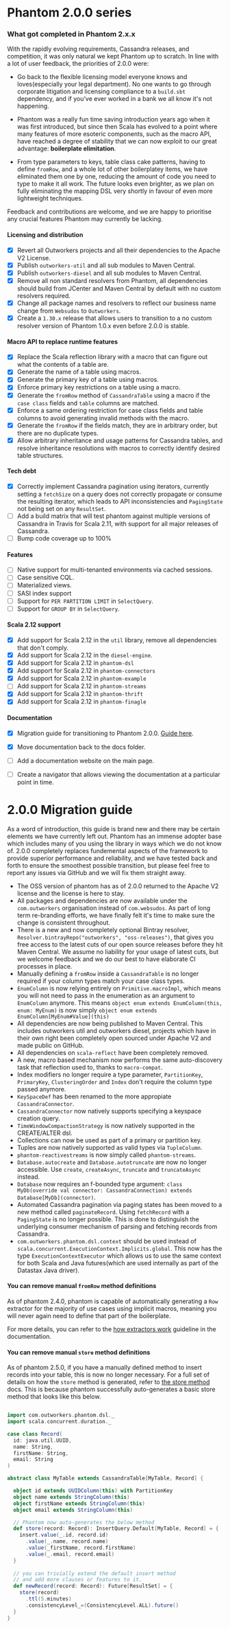 Phantom 2.0.0 series
====================

### What got completed in Phantom 2.x.x

With the rapidly evolving requirements, Cassandra releases, and competition, it was only natural we kept Phantom up to scratch. In line with a lot of user feedback, the priorities of 2.0.0 were:

- Go back to the flexible licensing model everyone knows and loves(especially your legal department). No one wants to go through corporate litigation and licensing compliance to a `build.sbt` dependency, and if you've ever worked in a bank we all know it's not happening.

- Phantom was a really fun time saving introduction years ago when it was first introduced, but since then Scala has evolved to a point where many features of more esoteric components, such as the macro API, have reached a degree of stability that we can now exploit to our great advantage: **boilerplate elimitation**.

- From type parameters to keys, table class cake patterns, having to define `fromRow`, and a whole lot of other boilerplatey items, we have eliminated them one by one, reducing the amount of code you need to type to make it all work. The future looks even brighter, as we plan on fully eliminating the mapping DSL very shortly in favour of even more lightweight techniques.

Feedback and contributions are welcome, and we are happy to prioritise any crucial features Phantom may currently be lacking.

#### Licensing and distribution

- [x] Revert all Outworkers projects and all their dependencies to the Apache V2 License. 
- [x] Publish `outworkers-util` and all sub modules to Maven Central.
- [x] Publish `outworkers-diesel` and all sub modules to Maven Central.
- [x] Remove all non standard resolvers from Phantom, all dependencies should build from JCenter and Maven Central by default with no custom resolvers required. 
- [x] Change all package names and resolvers to reflect our business name change from `Websudos` to `Outworkers`.
- [x] Create a `1.30.x` release that allows users to transition to a no custom resolver version of Phantom 1.0.x even before 2.0.0 is stable.

#### Macro API to replace runtime features

- [x] Replace the Scala reflection library with a macro that can figure out what the contents of a table are.
- [x] Generate the name of a table using macros.
- [x] Generate the primary key of a table using macros.
- [x] Enforce primary key restrictions on a table using a macro.
- [x] Generate the `fromRow` method of `CassandraTable` using a macro if the `case class` fields and `table` columns are matched.
- [x] Enforce a same ordering restriction for case class fields and table columns to avoid generating invalid methods with the macro.
- [x] Generate the `fromRow` if the fields match, they are in arbitrary order, but there are no duplicate types.
- [x] Allow arbitrary inheritance and usage patterns for Cassandra tables, and resolve inheritance resolutions with macros to correctly identify desired table structures.

#### Tech debt

- [x] Correctly implement Cassandra pagination using iterators, currently setting a `fetchSize` on a query does not correctly propagate or consume the resulting iterator, which leads to API inconsistencies and `PagingState` not being set on any `ResultSet`.
- [ ] Add a build matrix that will test phantom against multiple versions of Cassandra in Travis for Scala 2.11, with support for all major releases of Cassandra.
- [ ] Bump code coverage up to 100%

#### Features

- [ ] Native support for multi-tenanted environments via cached sessions.
- [ ] Case sensitive CQL.
- [ ] Materialized views.
- [ ] SASI index support
- [ ] Support for `PER PARTITION LIMIT` in `SelectQuery`.
- [ ] Support for `GROUP BY` in `SelectQuery`.

#### Scala 2.12 support

- [x] Add support for Scala 2.12 in the `util` library, remove all dependencies that don't comply.
- [x] Add support for Scala 2.12 in the `diesel-engine`.
- [x] Add support for Scala 2.12 in `phantom-dsl`
- [x] Add support for Scala 2.12 in `phantom-connectors`
- [x] Add support for Scala 2.12 in `phantom-example`
- [ ] Add support for Scala 2.12 in `phantom-streams`
- [x] Add support for Scala 2.12 in `phantom-thrift`
- [x] Add support for Scala 2.12 in `phantom-finagle`

#### Documentation

- [x] Migration guide for transitioning to Phantom 2.0.0. [Guide here](https://github.com/outworkers/phantom/tree/feature/2.0.0#200-migration-guide). 
- [x] Move documentation back to the docs folder.
- [ ] Add a documentation website on the main page.
- [ ] Create a navigator that allows viewing the documentation at a particular point in time.


2.0.0 Migration guide
=====================

As a word of introduction, this guide is brand new and there may be certain elements we have currently left out. Phantom has an immense adopter base which includes many of you using the library in ways which we do not know of. 2.0.0 completely replaces fundemental aspects of the framework to provide superior performance and reliability, and we have tested back and forth to ensure the smoothest possible transition, but please feel free to report any issues via GitHub and we will fix them straight away.

- The OSS version of phantom has as of 2.0.0 returned to the Apache V2 license and the license is here to stay.
- All packages and dependencies are now available under the `com.outworkers` organisation instead of `com.websudos`. As
part of long term re-branding efforts, we have finally felt it's time to make sure the change is consistent throughout.
- There is a new and now completely optional Bintray resolver, `Resolver.bintrayRepo("outworkers", "oss-releases")`,
 that gives you free access to the latest cuts of our open source releases before they hit Maven Central. We assume
 no liability for your usage of latest cuts, but we welcome feedback and we do our best to have elaborate CI processes in place.
- Manually defining a `fromRow` inside a `CassandraTable` is no longer required if your column types match your case class types.
- `EnumColumn` is now relying entirely on `Primitive.macroImpl`, which means you will not need to pass in the enumeration
as an argument to `EnumColumn` anymore. This means `object enum extends EnumColumn(this, enum: MyEnum)` is now simply
`object enum extends EnumColumn[MyEnum#Value](this)`
- All dependencies are now being published to Maven Central. This includes outworkers util and outworkers diesel,
projects which have in their own right been completely open sourced under Apache V2 and made public on GitHub.
- All dependencies on `scala-reflect` have been completely removed.
- A new, macro based mechanism now performs the same auto-discovery task that reflection used to, thanks to `macro-compat`.
- Index modifiers no longer require a type parameter, `PartitionKey`, `PrimaryKey`, `ClusteringOrder` and `Index` don't require
the column type passed anymore.
- `KeySpaceDef` has been renamed to the more appropiate `
CassandraConnector`.
- `CassandraConnector` now natively supports specifying a keyspace creation query.
- `TimeWindowCompactionStrategy` is now natively supported in the CREATE/ALTER dsl.
- Collections can now be used as part of a primary or partition key.
- Tuples are now natively supported as valid types via `TupleColumn`.
- `phantom-reactivestreams` is now simply called `phantom-streams`.
- `Database.autocreate` and `Database.autotruncate` are now no longer accessible. Use `create`, `createAsync`, `truncate` and `truncateAsync` instead.
- `Database` now requires an f-bounded type argument: `class MyDb(override val connector: CassandraConnection) extends Database[MyDb](connector)`.
- Automated Cassandra pagination via paging states has been moved to a new method called `paginateRecord`. Using `fetchRecord` with a `PagingState` is no longer possible.
This is done to distinguish the underlying consumer mechanism of parsing and fetching records from Cassandra.
- `com.outworkers.phantom.dsl.context` should be used instead of `scala.concurrent.ExecutionContext.Implicits.global`. This now has the type `ExecutionContextExecutor` which allows us to use the same context for both Scala and Java futures(which are used internally as part of the Datastax Java driver).


#### You can remove manual `fromRow` method definitions

As of phantom 2.4.0, phantom is capable of automatically generating a `Row` extractor for the majority of 
use cases using implicit macros, meaning you will never again need to define that part of the boilerplate.

For more details, you can refer to the [how extractors work](basics/tables#extractors) guideline in the documentation.

#### You can remove manual `store` method definitions

As of phantom 2.5.0, if you have a manually defined method to insert records into your table, this is now no longer necessary.
For a full set of details on how the `store` method is generated, refer to [the store method](basics/tables#store-methods) docs. 
This is because phantom successfully auto-generates a basic store method that looks like this below.

```scala

import com.outworkers.phantom.dsl._
import scala.concurrent.duration._

case class Record(
  id: java.util.UUID,
  name: String,
  firstName: String,
  email: String
)

abstract class MyTable extends CassandraTable[MyTable, Record] {

  object id extends UUIDColumn(this) with PartitionKey
  object name extends StringColumn(this)
  object firstName extends StringColumn(this)
  object email extends StringColumn(this)

  // Phantom now auto-generates the below method
  def store(record: Record): InsertQuery.Default[MyTable, Record] = {
    insert.value(_.id, record.id)
      .value(_.name, record.name)
      .value(_firstName, record.firstName)
      .value(_.email, record.email)
  }
  
  // you can trivially extend the default insert method
  // and add more clauses or features to it.
  def newRecord(record: Record): Future[ResultSet] = {
    store(record)
      .ttl(5.minutes)
      .consistencyLevel_=(ConsistencyLevel.ALL).future()
  } 
}

```
